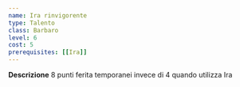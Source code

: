```yaml
---
name: Ira rinvigorente
type: Talento
class: Barbaro
level: 6
cost: 5
prerequisites: [[Ira]]
---
```


**Descrizione**
8 punti ferita temporanei invece di 4 quando utilizza Ira
